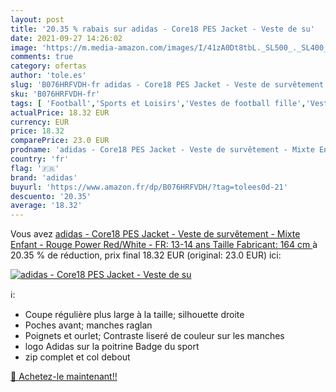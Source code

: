 ```yaml
---
layout: post
title: '20.35 % rabais sur adidas - Core18 PES Jacket - Veste de su'
date: 2021-09-27 14:26:02
image: 'https://m.media-amazon.com/images/I/41zA0Dt8tbL._SL500_._SL400_.jpg'
comments: true
category: ofertas
author: 'tole.es'
slug: 'B076HRFVDH-fr adidas - Core18 PES Jacket - Veste de survêtement - Mixte...'
sku: 'B076HRFVDH-fr'
tags: [ 'Football','Sports et Loisirs','Vestes de football fille','Vestes de football garçon','Vêtements de football','Vêtements de football fille','Vêtements de football garçon','Vêtements et équipement de sport','adidas', ]
actualPrice: 18.32 EUR
currency: EUR
price: 18.32
comparePrice: 23.0 EUR
prodname: 'adidas - Core18 PES Jacket - Veste de survêtement - Mixte Enfant - Rouge  Power Red/White  - FR: 13-14 ans  Taille Fabricant: 164 cm '
country: 'fr'
flag: '🇫🇷'
brand: 'adidas'
buyurl: 'https://www.amazon.fr/dp/B076HRFVDH/?tag=tolees0d-21'
descuento: '20.35'
average: '18.32'
---
```


Vous avez [adidas - Core18 PES Jacket - Veste de survêtement - Mixte Enfant - Rouge  Power Red/White  - FR: 13-14 ans  Taille Fabricant: 164 cm ](https://www.amazon.fr/dp/B076HRFVDH/?tag=tolees0d-21)  à  20.35 % de réduction, prix final  18.32 EUR (original: 23.0 EUR) ici:

[![adidas - Core18 PES Jacket - Veste de su](https://m.media-amazon.com/images/I/41zA0Dt8tbL._SL500_._SL400_.jpg)](https://www.amazon.fr/dp/B076HRFVDH/?tag=tolees0d-21)

ℹ️:

- Coupe régulière plus large à la taille; silhouette droite
- Poches avant; manches raglan
- Poignets et ourlet; Contraste liseré de couleur sur les manches
- logo Adidas sur la poitrine Badge du sport
- zip complet et col debout

[🛒 Achetez-le maintenant!!](https://www.amazon.fr/dp/B076HRFVDH/?tag=tolees0d-21)
